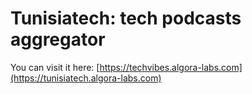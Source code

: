 # Tunisiatech: tech podcasts aggregator

You can visit it here: [https://techvibes.algora-labs.com](https://tunisiatech.algora-labs.com)
